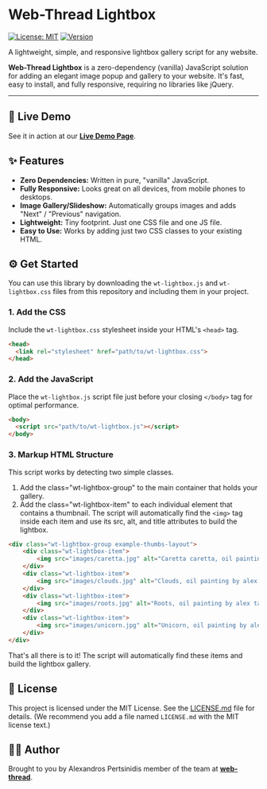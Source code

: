 # Web-Thread Lightbox

[![License: MIT](https://img.shields.io/badge/License-MIT-yellow.svg)](LICENSE.md)
[![Version](https://img.shields.io/badge/version-1.0.0-blue.svg)](https://github.com/web-thread/wt-lightbox)

A lightweight, simple, and responsive lightbox gallery script for any website.

**Web-Thread Lightbox** is a zero-dependency (vanilla) JavaScript solution for adding an elegant image popup and gallery to your website. It's fast, easy to install, and fully responsive, requiring no libraries like jQuery.

---

## 🚀 Live Demo

See it in action at our **[Live Demo Page](https://web-thread.com/apps/wt-lightbox/)**.

## ✨ Features

* **Zero Dependencies:** Written in pure, "vanilla" JavaScript.
* **Fully Responsive:** Looks great on all devices, from mobile phones to desktops.
* **Image Gallery/Slideshow:** Automatically groups images and adds "Next" / "Previous" navigation.
* **Lightweight:** Tiny footprint. Just one CSS file and one JS file.
* **Easy to Use:** Works by adding just two CSS classes to your existing HTML.

## ⚙️ Get Started

You can use this library by downloading the `wt-lightbox.js` and `wt-lightbox.css` files from this repository and including them in your project.

### 1. Add the CSS

Include the `wt-lightbox.css` stylesheet inside your HTML's `<head>` tag.

```html
<head>
  <link rel="stylesheet" href="path/to/wt-lightbox.css">
</head>
```

### 2. Add the JavaScript

Place the `wt-lightbox.js` script file just before your closing `</body>` tag for optimal performance.

```html
<body>
  <script src="path/to/wt-lightbox.js"></script>
</body>
```

### 3. Markup HTML Structure

This script works by detecting two simple classes.
1. Add the class="wt-lightbox-group" to the main container that holds your gallery.
2. Add the class="wt-lightbox-item" to each individual element that contains a thumbnail.
The script will automatically find the `<img>` tag inside each item and use its src, alt, and title attributes to build the lightbox.

```html
<div class="wt-lightbox-group example-thumbs-layout">
    <div class="wt-lightbox-item">
        <img src="images/caretta.jpg" alt="Caretta caretta, oil painting by alex tade" title="Caretta caretta" />
    </div>
    <div class="wt-lightbox-item">
        <img src="images/clouds.jpg" alt="Clouds, oil painting by alex tade" title="Clouds" />
    </div>
    <div class="wt-lightbox-item">
        <img src="images/roots.jpg" alt="Roots, oil painting by alex tade" title="Roots" />
    </div>
    <div class="wt-lightbox-item">
        <img src="images/unicorn.jpg" alt="Unicorn, oil painting by alex tade" title="Unicorn" />
    </div>
</div>
```

That's all there is to it! The script will automatically find these items and build the lightbox gallery.

## 📜 License

This project is licensed under the MIT License. See the [LICENSE.md](LICENSE.md) file for details.
(We recommend you add a file named `LICENSE.md` with the MIT license text.)

## 🧑‍💻 Author

Brought to you by Alexandros Pertsinidis member of the team at **[web-thread](https://web-thread.com/)**.
